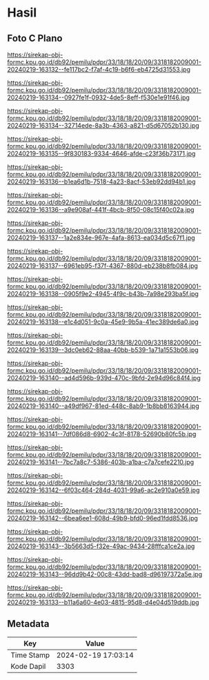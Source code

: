 # Hasil

## Foto C Plano

https://sirekap-obj-formc.kpu.go.id/db92/pemilu/pdpr/33/18/18/20/09/3318182009001-20240219-163132--fe117bc2-f7af-4c19-b6f6-eb4725d31553.jpg

https://sirekap-obj-formc.kpu.go.id/db92/pemilu/pdpr/33/18/18/20/09/3318182009001-20240219-163134--0927fe1f-0932-4de5-8eff-f530e1e91f46.jpg

https://sirekap-obj-formc.kpu.go.id/db92/pemilu/pdpr/33/18/18/20/09/3318182009001-20240219-163134--32714ede-8a3b-4363-a821-d5d67052b130.jpg

https://sirekap-obj-formc.kpu.go.id/db92/pemilu/pdpr/33/18/18/20/09/3318182009001-20240219-163135--9f830183-9334-4646-afde-c23f36b73171.jpg

https://sirekap-obj-formc.kpu.go.id/db92/pemilu/pdpr/33/18/18/20/09/3318182009001-20240219-163136--b1ea6d1b-7518-4a23-8acf-53eb92dd94b1.jpg

https://sirekap-obj-formc.kpu.go.id/db92/pemilu/pdpr/33/18/18/20/09/3318182009001-20240219-163136--a9e908af-441f-4bcb-8f50-08c15f40c02a.jpg

https://sirekap-obj-formc.kpu.go.id/db92/pemilu/pdpr/33/18/18/20/09/3318182009001-20240219-163137--1a2e834e-967e-4afa-8613-ea034d5c67f1.jpg

https://sirekap-obj-formc.kpu.go.id/db92/pemilu/pdpr/33/18/18/20/09/3318182009001-20240219-163137--6961eb95-f37f-4367-880d-eb238b8fb084.jpg

https://sirekap-obj-formc.kpu.go.id/db92/pemilu/pdpr/33/18/18/20/09/3318182009001-20240219-163138--0905f9e2-4945-4f9c-b43b-7a98e293ba5f.jpg

https://sirekap-obj-formc.kpu.go.id/db92/pemilu/pdpr/33/18/18/20/09/3318182009001-20240219-163138--e1c4d051-9c0a-45e9-9b5a-41ec389de6a0.jpg

https://sirekap-obj-formc.kpu.go.id/db92/pemilu/pdpr/33/18/18/20/09/3318182009001-20240219-163139--3dc0eb62-88aa-40bb-b539-1a71a1553b06.jpg

https://sirekap-obj-formc.kpu.go.id/db92/pemilu/pdpr/33/18/18/20/09/3318182009001-20240219-163140--ad4d596b-939d-470c-9bfd-2e94d96c84f4.jpg

https://sirekap-obj-formc.kpu.go.id/db92/pemilu/pdpr/33/18/18/20/09/3318182009001-20240219-163140--a49df967-81ed-448c-8ab9-1b8bb8163944.jpg

https://sirekap-obj-formc.kpu.go.id/db92/pemilu/pdpr/33/18/18/20/09/3318182009001-20240219-163141--7df086d8-6902-4c3f-8178-52690b80fc5b.jpg

https://sirekap-obj-formc.kpu.go.id/db92/pemilu/pdpr/33/18/18/20/09/3318182009001-20240219-163141--7bc7a8c7-5386-403b-a1ba-c7a7cefe2210.jpg

https://sirekap-obj-formc.kpu.go.id/db92/pemilu/pdpr/33/18/18/20/09/3318182009001-20240219-163142--6f03c464-284d-4031-99a6-ac2e910a0e59.jpg

https://sirekap-obj-formc.kpu.go.id/db92/pemilu/pdpr/33/18/18/20/09/3318182009001-20240219-163142--6bea6ee1-608d-49b9-bfd0-96ed1fdd8536.jpg

https://sirekap-obj-formc.kpu.go.id/db92/pemilu/pdpr/33/18/18/20/09/3318182009001-20240219-163143--3b5663d5-f32e-49ac-9434-28fffca1ce2a.jpg

https://sirekap-obj-formc.kpu.go.id/db92/pemilu/pdpr/33/18/18/20/09/3318182009001-20240219-163143--96dd9b42-00c8-43dd-bad8-d96197372a5e.jpg

https://sirekap-obj-formc.kpu.go.id/db92/pemilu/pdpr/33/18/18/20/09/3318182009001-20240219-163133--b11a6a60-4e03-4815-95d8-d4e04d519ddb.jpg


## Metadata

| Key        | Value               |
| ---------- | ------------------- |
| Time Stamp | 2024-02-19 17:03:14 |
| Kode Dapil | 3303                |



